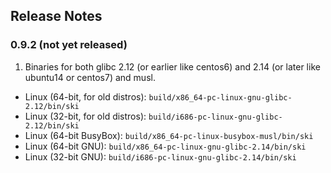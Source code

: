 ## Release Notes

### 0.9.2 (not yet released)

1. Binaries for both glibc 2.12 (or earlier like centos6) and 2.14 (or later like ubuntu14 or centos7) and musl.

  - Linux (64-bit, for old distros): `build/x86_64-pc-linux-gnu-glibc-2.12/bin/ski`
  - Linux (32-bit, for old distros): `build/i686-pc-linux-gnu-glibc-2.12/bin/ski`
  - Linux (64-bit BusyBox): `build/x86_64-pc-linux-busybox-musl/bin/ski`
  - Linux (64-bit GNU): `build/x86_64-pc-linux-gnu-glibc-2.14/bin/ski`
  - Linux (32-bit GNU): `build/i686-pc-linux-gnu-glibc-2.14/bin/ski`